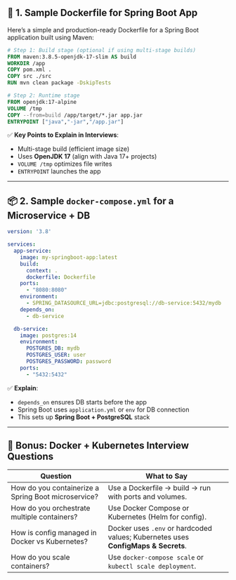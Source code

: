 ## 🐳 **1. Sample Dockerfile for Spring Boot App**

Here’s a simple and production-ready Dockerfile for a Spring Boot application built using Maven:

```Dockerfile
# Step 1: Build stage (optional if using multi-stage builds)
FROM maven:3.8.5-openjdk-17-slim AS build
WORKDIR /app
COPY pom.xml .
COPY src ./src
RUN mvn clean package -DskipTests

# Step 2: Runtime stage
FROM openjdk:17-alpine
VOLUME /tmp
COPY --from=build /app/target/*.jar app.jar
ENTRYPOINT ["java","-jar","/app.jar"]
```

✅ **Key Points to Explain in Interviews**:
- Multi-stage build (efficient image size)
- Uses **OpenJDK 17** (align with Java 17+ projects)
- `VOLUME /tmp` optimizes file writes
- `ENTRYPOINT` launches the app

---

## 📦 **2. Sample `docker-compose.yml` for a Microservice + DB**

```yaml
version: '3.8'

services:
  app-service:
    image: my-springboot-app:latest
    build:
      context: .
      dockerfile: Dockerfile
    ports:
      - "8080:8080"
    environment:
      - SPRING_DATASOURCE_URL=jdbc:postgresql://db-service:5432/mydb
    depends_on:
      - db-service

  db-service:
    image: postgres:14
    environment:
      POSTGRES_DB: mydb
      POSTGRES_USER: user
      POSTGRES_PASSWORD: password
    ports:
      - "5432:5432"
```

✅ **Explain**:
- `depends_on` ensures DB starts before the app
- Spring Boot uses `application.yml` or `env` for DB connection
- This sets up **Spring Boot + PostgreSQL** stack

---

## 🎯 Bonus: Docker + Kubernetes Interview Questions

| Question | What to Say |
|---------|-------------|
| How do you containerize a Spring Boot microservice? | Use a Dockerfile → build → run with ports and volumes. |
| How do you orchestrate multiple containers? | Use Docker Compose or Kubernetes (Helm for config). |
| How is config managed in Docker vs Kubernetes? | Docker uses `.env` or hardcoded values; Kubernetes uses **ConfigMaps & Secrets**. |
| How do you scale containers? | Use `docker-compose scale` or `kubectl scale deployment`. |
